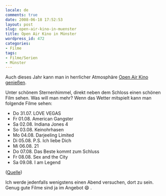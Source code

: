 ```yaml
---
locale: de
comments: true
date: 2008-06-18 17:52:53
layout: post
slug: open-air-kino-in-muenster
title: Open Air Kino in Münster
wordpress_id: 472
categories:
- Filme
tags:
- Filme/Serien
- Münster
---
```


Auch dieses Jahr kann man in herrlicher Atmosphäre [Open Air Kino genießen](http://www.cineplex.de/kino/events/city35/event1985/).

Unter schönem Sternenhimmel, direkt neben dem Schloss einen schönen Film sehen.
Was will man mehr? Wenn das Wetter mitspielt kann man folgende Filme sehen:

  * Do 31.07. LOVE VEGAS
  * Fr 01.08. American Gangster
  * Sa 02.08. Indiana Jones 4
  * So 03.08. Keinohrhasen
  * Mo 04.08. Darjeeling Limited
  * Di 05.08. P.S. Ich liebe Dich
  * Mi 06.08. 21
  * Do 07.08. Das Beste kommt zum Schluss
  * Fr 08.08. Sex and the City
  * Sa 09.08. I am Legend

([Quelle](http://www.cineplex.de/kino/events/city35/event1985/))

Ich werde jedenfalls wenigstens einen Abend versuchen, dort zu sein. Genug gute Filme sind ja im Angebot :smile: .
